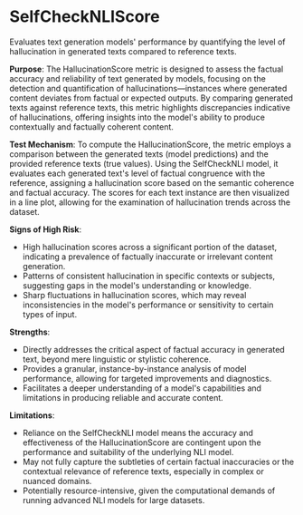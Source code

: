 # SelfCheckNLIScore

Evaluates text generation models' performance by quantifying the level of hallucination in generated texts compared to reference texts.

**Purpose**: The HallucinationScore metric is designed to assess the factual accuracy and reliability of text generated by models, focusing on the detection and quantification of hallucinations—instances where generated content deviates from factual or expected outputs. By comparing generated texts against reference texts, this metric highlights discrepancies indicative of hallucinations, offering insights into the model's ability to produce contextually and factually coherent content.

**Test Mechanism**: To compute the HallucinationScore, the metric employs a comparison between the generated texts (model predictions) and the provided reference texts (true values). Using the SelfCheckNLI model, it evaluates each generated text's level of factual congruence with the reference, assigning a hallucination score based on the semantic coherence and factual accuracy. The scores for each text instance are then visualized in a line plot, allowing for the examination of hallucination trends across the dataset.

**Signs of High Risk**:
- High hallucination scores across a significant portion of the dataset, indicating a prevalence of factually inaccurate or irrelevant content generation.
- Patterns of consistent hallucination in specific contexts or subjects, suggesting gaps in the model's understanding or knowledge.
- Sharp fluctuations in hallucination scores, which may reveal inconsistencies in the model's performance or sensitivity to certain types of input.

**Strengths**:
- Directly addresses the critical aspect of factual accuracy in generated text, beyond mere linguistic or stylistic coherence.
- Provides a granular, instance-by-instance analysis of model performance, allowing for targeted improvements and diagnostics.
- Facilitates a deeper understanding of a model's capabilities and limitations in producing reliable and accurate content.

**Limitations**:
- Reliance on the SelfCheckNLI model means the accuracy and effectiveness of the HallucinationScore are contingent upon the performance and suitability of the underlying NLI model.
- May not fully capture the subtleties of certain factual inaccuracies or the contextual relevance of reference texts, especially in complex or nuanced domains.
- Potentially resource-intensive, given the computational demands of running advanced NLI models for large datasets.